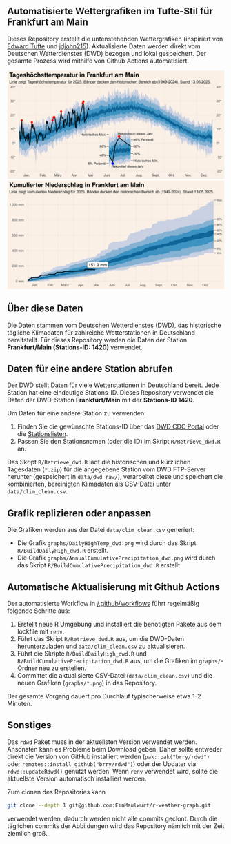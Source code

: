 ## Automatisierte Wettergrafiken im Tufte-Stil für Frankfurt am Main

Dieses Repository erstellt die untenstehenden Wettergrafiken (inspiriert von [Edward Tufte](https://www.edwardtufte.com/bboard/q-and-a-fetch-msg?msg_id=00014g) und [jdjohn215](https://github.com/jdjohn215/milwaukee-weather)). Aktualisierte Daten werden direkt vom Deutschen Wetterdienstes (DWD) bezogen und lokal gespeichert. Der gesamte Prozess wird mithilfe von Github Actions automatisiert.

![Tägliche Höchsttemperatur in Frankfurt am Main](graphs/DailyHighTemp_dwd.png)
![Kumulierter Jahresniederschlag in Frankfurt am Main](graphs/AnnualCumulativePrecipitation_dwd.png)

## Über diese Daten

Die Daten stammen vom Deutschen Wetterdienstes (DWD), das historische tägliche Klimadaten für zahlreiche Wetterstationen in Deutschland bereitstellt. Für dieses Repository werden die Daten der Station **Frankfurt/Main (Stations-ID: 1420)** verwendet.

## Daten für eine andere Station abrufen

Der DWD stellt Daten für viele Wetterstationen in Deutschland bereit. Jede Station hat eine eindeutige Stations-ID. Dieses Repository verwendet die Daten der DWD-Station **Frankfurt/Main** mit der **Stations-ID 1420**.

Um Daten für eine andere Station zu verwenden:

1. Finden Sie die gewünschte Stations-ID über das [DWD CDC Portal](https://cdc.dwd.de/portal/) oder die [Stationslisten](https://opendata.dwd.de/climate_environment/CDC/observations_germany/climate/daily/kl/historical/KL_Tageswerte_Beschreibung_Stationen.txt).
2. Passen Sie den Stationsnamen (oder die ID) im Skript `R/Retrieve_dwd.R` an.

Das Skript `R/Retrieve_dwd.R` lädt die historischen und kürzlichen Tagesdaten (`*.zip`) für die angegebene Station vom DWD FTP-Server herunter (gespeichert in `data/dwd_raw/`), verarbeitet diese und speichert die kombinierten, bereinigten Klimadaten als CSV-Datei unter `data/clim_clean.csv`.

## Grafik replizieren oder anpassen

Die Grafiken werden aus der Datei `data/clim_clean.csv` generiert:

- Die Grafik `graphs/DailyHighTemp_dwd.png` wird durch das Skript `R/BuildDailyHigh_dwd.R` erstellt.
- Die Grafik `graphs/AnnualCumulativePrecipitation_dwd.png` wird durch das Skript `R/BuildCumulativePrecipitation_dwd.R` erstellt.

## Automatische Aktualisierung mit Github Actions

Der automatisierte Workflow in [/.github/workflows](/.github/workflows) führt regelmäßig folgende Schritte aus:

1. Erstellt neue R Umgebung und installiert die benötigten Pakete aus dem lockfile mit `renv`.
2. Führt das Skript `R/Retrieve_dwd.R` aus, um die DWD-Daten herunterzuladen und `data/clim_clean.csv` zu aktualisieren.
3. Führt die Skripte `R/BuildDailyHigh_dwd.R` und `R/BuildCumulativePrecipitation_dwd.R` aus, um die Grafiken im `graphs/`-Ordner neu zu erstellen.
4. Committet die aktualisierte CSV-Datei (`data/clim_clean.csv`) und die neuen Grafiken (`graphs/*.png`) in das Repository.

Der gesamte Vorgang dauert pro Durchlauf typischerweise etwa 1-2 Minuten.

## Sonstiges

Das `rdwd` Paket muss in der aktuellsten Version verwendet werden. Ansonsten kann es Probleme beim Download geben. Daher sollte entweder direkt die Version von GitHub installiert werden (`pak::pak("brry/rdwd")` oder `remotes::install_github("brry/rdwd")`) oder der Updater via `rdwd::updateRdwd()` genutzt werden. Wenn `renv` verwendet wird, sollte die aktuellste Version automatisch installiert werden.

Zum clonen des Repositories kann
```bash
git clone --depth 1 git@github.com:EinMaulwurf/r-weather-graph.git
```
verwendet werden, dadurch werden nicht alle commits geclont. Durch die täglichen commits der Abbildungen wird das Repository nämlich mit der Zeit ziemlich groß.
